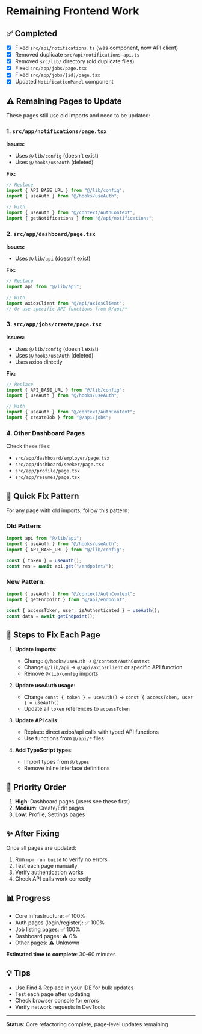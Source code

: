 # Remaining Frontend Work

## ✅ Completed
- [x] Fixed `src/api/notifications.ts` (was component, now API client)
- [x] Removed duplicate `src/api/notifications-api.ts`
- [x] Removed `src/lib/` directory (old duplicate files)
- [x] Fixed `src/app/jobs/page.tsx` 
- [x] Fixed `src/app/jobs/[id]/page.tsx`
- [x] Updated `NotificationPanel` component

## ⚠️ Remaining Pages to Update

These pages still use old imports and need to be updated:

### 1. `src/app/notifications/page.tsx`
**Issues:**
- Uses `@/lib/config` (doesn't exist)
- Uses `@/hooks/useAuth` (deleted)

**Fix:**
```typescript
// Replace
import { API_BASE_URL } from "@/lib/config";
import { useAuth } from "@/hooks/useAuth";

// With
import { useAuth } from "@/context/AuthContext";
import { getNotifications } from "@/api/notifications";
```

### 2. `src/app/dashboard/page.tsx`
**Issues:**
- Uses `@/lib/api` (doesn't exist)

**Fix:**
```typescript
// Replace
import api from "@/lib/api";

// With
import axiosClient from "@/api/axiosClient";
// Or use specific API functions from @/api/*
```

### 3. `src/app/jobs/create/page.tsx`
**Issues:**
- Uses `@/lib/config` (doesn't exist)
- Uses `@/hooks/useAuth` (deleted)
- Uses axios directly

**Fix:**
```typescript
// Replace
import { API_BASE_URL } from "@/lib/config";
import { useAuth } from "@/hooks/useAuth";

// With
import { useAuth } from "@/context/AuthContext";
import { createJob } from "@/api/jobs";
```

### 4. Other Dashboard Pages
Check these files:
- `src/app/dashboard/employer/page.tsx`
- `src/app/dashboard/seeker/page.tsx`
- `src/app/profile/page.tsx`
- `src/app/resumes/page.tsx`

## 🔧 Quick Fix Pattern

For any page with old imports, follow this pattern:

### Old Pattern:
```typescript
import api from "@/lib/api";
import { useAuth } from "@/hooks/useAuth";
import { API_BASE_URL } from "@/lib/config";

const { token } = useAuth();
const res = await api.get("/endpoint/");
```

### New Pattern:
```typescript
import { useAuth } from "@/context/AuthContext";
import { getEndpoint } from "@/api/endpoint";

const { accessToken, user, isAuthenticated } = useAuth();
const data = await getEndpoint();
```

## 📝 Steps to Fix Each Page

1. **Update imports**:
   - Change `@/hooks/useAuth` → `@/context/AuthContext`
   - Change `@/lib/api` → `@/api/axiosClient` or specific API function
   - Remove `@/lib/config` imports

2. **Update useAuth usage**:
   - Change `const { token } = useAuth()` → `const { accessToken, user } = useAuth()`
   - Update all `token` references to `accessToken`

3. **Update API calls**:
   - Replace direct axios/api calls with typed API functions
   - Use functions from `@/api/*` files

4. **Add TypeScript types**:
   - Import types from `@/types`
   - Remove inline interface definitions

## 🎯 Priority Order

1. **High**: Dashboard pages (users see these first)
2. **Medium**: Create/Edit pages
3. **Low**: Profile, Settings pages

## ✨ After Fixing

Once all pages are updated:
1. Run `npm run build` to verify no errors
2. Test each page manually
3. Verify authentication works
4. Check API calls work correctly

## 📊 Progress

- Core infrastructure: ✅ 100%
- Auth pages (login/register): ✅ 100%
- Job listing pages: ✅ 100%
- Dashboard pages: ⚠️ 0%
- Other pages: ⚠️ Unknown

**Estimated time to complete**: 30-60 minutes

## 💡 Tips

- Use Find & Replace in your IDE for bulk updates
- Test each page after updating
- Check browser console for errors
- Verify network requests in DevTools

---

**Status**: Core refactoring complete, page-level updates remaining
